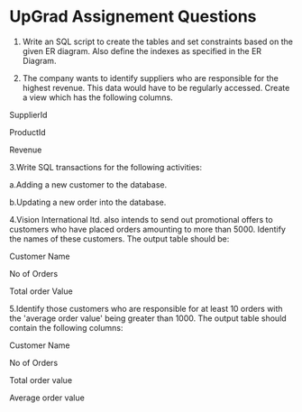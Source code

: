 # UpGrad Assignement Questions


1. Write an SQL script to create the tables and set constraints based on the given ER diagram. 
   Also define the indexes as specified in the ER Diagram.

 

2. The company wants to identify suppliers who are responsible for the highest revenue. This data would have to be regularly accessed. 
   Create a view which has the following columns.

SupplierId

ProductId

Revenue

 

3.Write SQL transactions for the following activities:

a.Adding a new customer to the database.

b.Updating a new order into the database.

 

4.Vision International ltd. also intends to send out promotional offers to customers who have placed orders amounting to more than 5000. 
  Identify the names of these customers. The output table should be:

Customer Name

No of Orders

Total order Value

 

5.Identify those customers who are responsible for at least 10 orders with the 'average order value' being greater than 1000. 
  The output table should contain the following columns:

Customer Name

No of Orders

Total order value

Average order value




